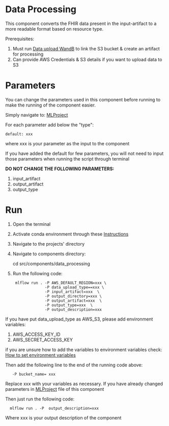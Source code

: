 # Data Processing

This component converts the FHIR data present in the input-artifact to a more readable format based on resource type.

Prerequisites:
1. Must run [Data upload WandB](/src/components/data_upload_WandB2) to link the S3 bucket & create an artifact for processing
2. Can provide AWS Credentials & S3 details if you want to upload data to S3
# Parameters

You can change the parameters used in this component before running to make the running of the component easier.

Simply navigate to: [MLProject](/src/components/data_processing/MLproject)

For each parameter add below the "type":
    
    default: xxx

where xxx is your parameter as the input to the component

If you have added the default for few parameters, you will not need to input those parameters when running the script through terminal

**DO NOT CHANGE THE FOLLOWING PARAMETERS:**
1. input_artifact
2. output_artifact
3. output_type


# Run

1. Open the terminal
2. Activate conda environment through these [Instructions](/src/components/README.md)
3. Navigate to the projects' directory
4. Navigate to components directory:



    cd src/components/data_processing


5. Run the following code:
    
        mlflow run . -P AWS_DEFAULT_REGION=xxx \
                     -P data_upload_type==xxx \
                     -P input_artifact=xxx  \
                     -P output_directory=xxx \
                     -P output_artifact=xxx  \
                     -P output_type=xxx  \
                     -P output_description=xxx

If you have put data_upload_type as AWS_S3, please add environment variables:

1. AWS_ACCESS_KEY_ID
2. AWS_SECRET_ACCESS_KEY

if you are unsure how to add the variables to environment variables check: [How to set environment variables](https://www.twilio.com/blog/2017/01/how-to-set-environment-variables.html)

Then add the following line to the end of the running code above:
      
       -P bucket_name= xxx

Replace xxx with your variables as necessary.
If you have already changed parameters in [MLProject](MLproject) file of this component

Then just run the following code:
      
      mlflow run . -P  output_description=xxx

Where xxx is your output description of the component
